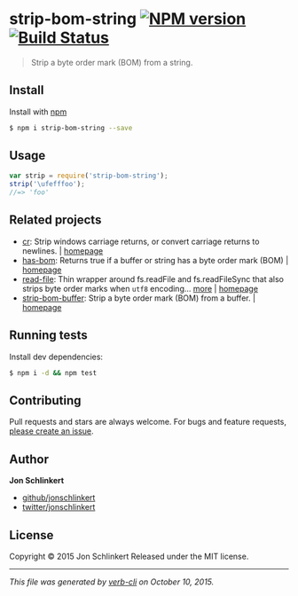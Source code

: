 # strip-bom-string [![NPM version](https://badge.fury.io/js/strip-bom-string.svg)](http://badge.fury.io/js/strip-bom-string)  [![Build Status](https://travis-ci.org/jonschlinkert/strip-bom-string.svg)](https://travis-ci.org/jonschlinkert/strip-bom-string)

> Strip a byte order mark (BOM) from a string.

## Install

Install with [npm](https://www.npmjs.com/)

```sh
$ npm i strip-bom-string --save
```

## Usage

```js
var strip = require('strip-bom-string');
strip('\ufefffoo');
//=> 'foo'
```

## Related projects

* [cr](https://www.npmjs.com/package/cr): Strip windows carriage returns, or convert carriage returns to newlines. | [homepage](https://github.com/jonschlinkert/cr)
* [has-bom](https://www.npmjs.com/package/has-bom): Returns true if a buffer or string has a byte order mark (BOM) | [homepage](https://github.com/jonschlinkert/has-bom)
* [read-file](https://www.npmjs.com/package/read-file): Thin wrapper around fs.readFile and fs.readFileSync that also strips byte order marks when `utf8` encoding… [more](https://www.npmjs.com/package/read-file) | [homepage](https://github.com/jonschlinkert/read-file)
* [strip-bom-buffer](https://www.npmjs.com/package/strip-bom-buffer): Strip a byte order mark (BOM) from a buffer. | [homepage](https://github.com/jonschlinkert/strip-bom-buffer)

## Running tests

Install dev dependencies:

```sh
$ npm i -d && npm test
```

## Contributing

Pull requests and stars are always welcome. For bugs and feature requests, [please create an issue](https://github.com/jonschlinkert/strip-bom-string/issues/new).

## Author

**Jon Schlinkert**

+ [github/jonschlinkert](https://github.com/jonschlinkert)
+ [twitter/jonschlinkert](http://twitter.com/jonschlinkert)

## License

Copyright © 2015 Jon Schlinkert
Released under the MIT license.

***

_This file was generated by [verb-cli](https://github.com/assemble/verb-cli) on October 10, 2015._